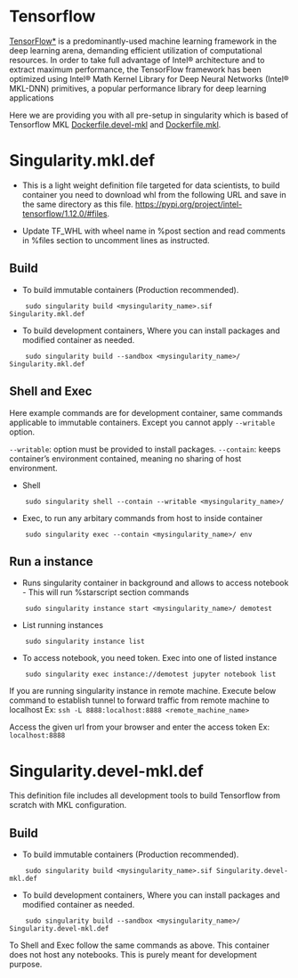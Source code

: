 # Tensorflow

[TensorFlow*](https://github.com/tensorflow/tensorflow) is a predominantly-used machine learning framework in the deep learning arena,
demanding efficient utilization of computational resources. In order to take full advantage of Intel® architecture and to extract maximum performance,
the TensorFlow framework has been optimized using Intel® Math Kernel Library for Deep Neural Networks (Intel® MKL-DNN) primitives, a popular performance library for deep learning applications

Here we are providing you with all pre-setup in singularity which is based of Tensorflow MKL [Dockerfile.devel-mkl](https://github.com/tensorflow/tensorflow/blob/master/tensorflow/tools/docker/Dockerfile.devel-mkl)
and [Dockerfile.mkl](https://github.com/tensorflow/tensorflow/blob/master/tensorflow/tools/docker/Dockerfile.mkl).


# Singularity.mkl.def

* This is a light weight definition file targeted for data scientists, to build container you need to download whl from the following URL and save in the same directory as this file.
https://pypi.org/project/intel-tensorflow/1.12.0/#files.

* Update TF_WHL with wheel name in %post section and read comments in %files section to uncomment lines as instructed.

## Build
* To build immutable containers (Production recommended).
```
    sudo singularity build <mysingularity_name>.sif Singularity.mkl.def
```
* To build development containers, Where you can install packages and modified container as needed.
```
    sudo singularity build --sandbox <mysingularity_name>/ Singularity.mkl.def
```

## Shell and Exec
Here example commands are for development container, same commands applicable to immutable containers.
Except you cannot apply `--writable` option.

`--writable`: option must be provided to install packages.
`--contain`: keeps container’s environment contained, meaning no sharing of host environment.

* Shell
```
    sudo singularity shell --contain --writable <mysingularity_name>/
```

* Exec, to run any arbitary commands from host to inside container
```
    sudo singularity exec --contain <mysingularity_name>/ env
```

## Run a instance
* Runs singularity container in background and allows to access notebook - This will run %starscript section commands
```
    sudo singularity instance start <mysingularity_name>/ demotest
```
* List running instances
```
    sudo singularity instance list
```
* To access notebook, you need token. Exec into one of listed instance
```
    sudo singularity exec instance://demotest jupyter notebook list
```
If you are running singularity instance in remote machine.
Execute below command to establish tunnel to forward traffic from remote machine to localhost
Ex: `ssh -L 8888:localhost:8888 <remote_machine_name>`

Access the given url from your browser and enter the access token
Ex: `localhost:8888`

# Singularity.devel-mkl.def
This definition file includes all development tools to build Tensorflow from scratch with MKL configuration.

## Build
* To build immutable containers (Production recommended).
```
    sudo singularity build <mysingularity_name>.sif Singularity.devel-mkl.def
```
* To build development containers, Where you can install packages and modified container as needed.
```
    sudo singularity build --sandbox <mysingularity_name>/ Singularity.devel-mkl.def
```

To Shell and Exec follow the same commands as above. This container does not host any notebooks. This is purely meant for development purpose.
